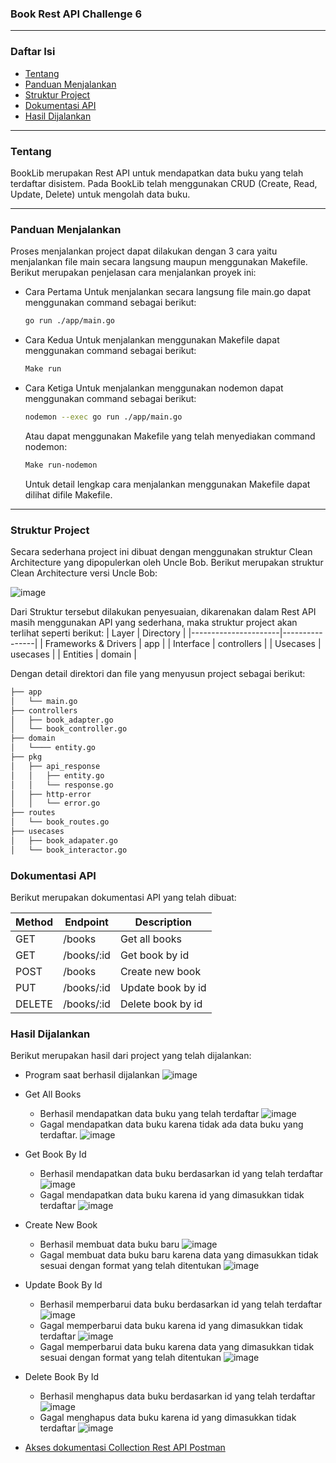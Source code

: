 ### Book Rest API Challenge 6
---
### Daftar Isi

- [Tentang](#tentang)
- [Panduan Menjalankan](#panduan-menjalankan)
- [Struktur Project](#struktur-project)
- [Dokumentasi API](#dokumentasi-api)
- [Hasil Dijalankan](#hasil-dijalankan)
---

### Tentang
BookLib merupakan Rest API untuk mendapatkan data buku yang telah terdaftar disistem. Pada BookLib telah menggunakan CRUD (Create, Read, Update, Delete) untuk mengolah data buku.

----
### Panduan Menjalankan

Proses menjalankan project dapat dilakukan dengan 3 cara yaitu menjalankan file main secara langsung maupun menggunakan Makefile. Berikut merupakan penjelasan cara menjalankan proyek ini:
+ Cara Pertama
Untuk menjalankan secara langsung file main.go dapat menggunakan command sebagai berikut:
    ```bash
    go run ./app/main.go
    ```
+ Cara Kedua
Untuk menjalankan menggunakan Makefile dapat menggunakan command sebagai berikut:
    ```bash
    Make run
    ```
+ Cara Ketiga
Untuk menjalankan menggunakan nodemon dapat menggunakan command sebagai berikut:
    ```bash
    nodemon --exec go run ./app/main.go
    ```
    Atau dapat menggunakan Makefile yang telah menyediakan command nodemon:

    ```bash
    Make run-nodemon
    ```
    Untuk detail lengkap cara menjalankan menggunakan Makefile dapat dilihat difile Makefile.

----
### Struktur Project
Secara sederhana project ini dibuat dengan menggunakan struktur Clean Architecture yang dipopulerkan oleh Uncle Bob. Berikut merupakan struktur Clean Architecture versi Uncle Bob:


![image](https://user-images.githubusercontent.com/13291041/102681893-84326980-4208-11eb-8f84-2959e03b89d8.png)


Dari Struktur tersebut dilakukan penyesuaian, dikarenakan dalam Rest API masih menggunakan API yang sederhana, maka struktur project akan terlihat seperti berikut:
| Layer                | Directory      |
|----------------------|----------------|
| Frameworks & Drivers | app            |
| Interface            | controllers    |
| Usecases             | usecases       |
| Entities             | domain         |

Dengan detail direktori dan file yang menyusun project sebagai berikut:

```bash
├── app
│   └── main.go
├── controllers
│   ├── book_adapter.go
│   └── book_controller.go
├── domain
│   └──── entity.go
├── pkg
│   ├── api_response
│   │   ├── entity.go
│   │   └── response.go
│   ├── http-error
│   │   └── error.go
├── routes
│   └── book_routes.go
├── usecases
│   ├── book_adapater.go
│   └── book_interactor.go

```
### Dokumentasi API
Berikut merupakan dokumentasi API yang telah dibuat:

| Method | Endpoint | Description |
|--------|----------|-------------|
| GET    | /books   | Get all books |
| GET    | /books/:id | Get book by id |
| POST   | /books   | Create new book |
| PUT    | /books/:id | Update book by id |
| DELETE | /books/:id | Delete book by id |

### Hasil Dijalankan
Berikut merupakan hasil dari project yang telah dijalankan:

+ Program saat berhasil dijalankan
    ![image](/images/RunningOutput.jpg)

+ Get All Books
    +  Berhasil mendapatkan data buku yang telah terdaftar
    ![image](/images/ResultSuccess/Result_Success_GetAllBooks.jpg)
    +  Gagal mendapatkan data buku karena tidak ada data buku yang terdaftar.
    ![image](/images/ResultFailed/Result_Failed_GetAllBook.jpg)
+ Get Book By Id
    + Berhasil mendapatkan data buku berdasarkan id yang telah terdaftar
    ![image](/images/ResultSuccess/Result_Success_GetBookByID.jpg)
    + Gagal mendapatkan data buku karena id yang dimasukkan tidak terdaftar
    ![image](/images/ResultFailed/Result_Failed_GetBookbyID.jpg)
+ Create New Book
    + Berhasil membuat data buku baru
    ![image](/images/ResultSuccess/Result_Success_AddNewBook.jpg)
    + Gagal membuat data buku baru karena data yang dimasukkan tidak sesuai dengan format yang telah ditentukan
    ![image](/images/ResultFailed/Result_Failed_AddBook.jpg)
+ Update Book By Id
    + Berhasil memperbarui data buku berdasarkan id yang telah terdaftar
    ![image](/images/ResultSuccess/Result_Success_UpdateBook.jpg)
    + Gagal memperbarui data buku karena id yang dimasukkan tidak terdaftar
    ![image](/images/ResultFailed/Result_Failed_UpdateBook_BookNotFound.jpg)
    + Gagal memperbarui data buku karena data yang dimasukkan tidak sesuai dengan format yang telah ditentukan
    ![image](/images/ResultFailed/Result_Failed_UpdateBook.jpg)
+ Delete Book By Id
    + Berhasil menghapus data buku berdasarkan id yang telah terdaftar
    ![image](/images/ResultSuccess/Result_Success_DeleteBook.jpg)
    + Gagal menghapus data buku karena id yang dimasukkan tidak terdaftar
    ![image](/images/ResultFailed/Result_Failed_DeleteBook.jpg)
    
+ [Akses dokumentasi Collection Rest API Postman](/BookLib.postman_collection.json)
